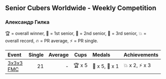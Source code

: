 ## Senior Cubers Worldwide - Weekly Competition
### Александр Гилка

🏆 = overall winner, 🥇 = 1st senior, 🥈 = 2nd senior, 🥉 = 3rd senior, 💥 = overall record, 🔥 = PR average, ⚡ = PR single.

| Event | Single | Average | Cups | Medals | Achievements|
| :-- | --: | --: | :--: | :-- | :-- |
| [3x3x3 FMC](александр_гилка/333fm.md) | 21 | - | <span style="white-space: nowrap">🏆 x 5</span> | <span style="white-space: nowrap">🥇 x 5, 🥈 x 1</span> | <span style="white-space: nowrap">💥 x 2, ⚡ x 3</span> |

<!-- Global site tag (gtag.js) - Google Analytics -->
<script async src="https://www.googletagmanager.com/gtag/js?id=UA-86348435-3"></script>
<script>window.dataLayer = window.dataLayer || []; function gtag() {dataLayer.push(arguments);} gtag('js', new Date()); gtag('config', 'UA-86348435-3');</script>
